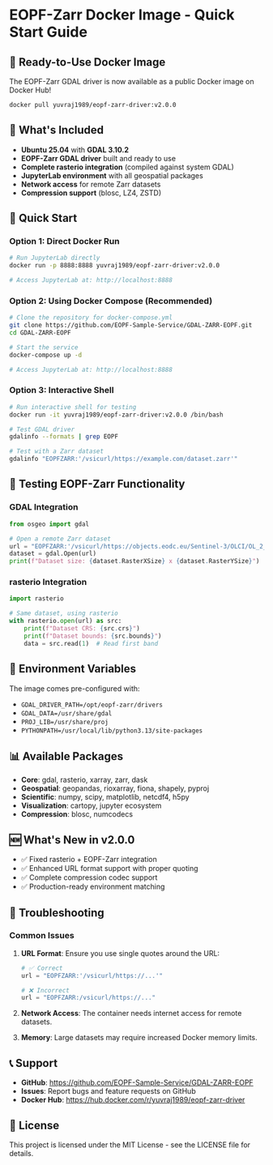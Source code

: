 # EOPF-Zarr Docker Image - Quick Start Guide

## 🚀 Ready-to-Use Docker Image

The EOPF-Zarr GDAL driver is now available as a public Docker image on Docker Hub!

```bash
docker pull yuvraj1989/eopf-zarr-driver:v2.0.0
```

## 🎯 What's Included

- **Ubuntu 25.04** with **GDAL 3.10.2**
- **EOPF-Zarr GDAL driver** built and ready to use
- **Complete rasterio integration** (compiled against system GDAL)
- **JupyterLab environment** with all geospatial packages
- **Network access** for remote Zarr datasets
- **Compression support** (blosc, LZ4, ZSTD)

## 🏃 Quick Start

### Option 1: Direct Docker Run
```bash
# Run JupyterLab directly
docker run -p 8888:8888 yuvraj1989/eopf-zarr-driver:v2.0.0

# Access JupyterLab at: http://localhost:8888
```

### Option 2: Using Docker Compose (Recommended)
```bash
# Clone the repository for docker-compose.yml
git clone https://github.com/EOPF-Sample-Service/GDAL-ZARR-EOPF.git
cd GDAL-ZARR-EOPF

# Start the service
docker-compose up -d

# Access JupyterLab at: http://localhost:8888
```

### Option 3: Interactive Shell
```bash
# Run interactive shell for testing
docker run -it yuvraj1989/eopf-zarr-driver:v2.0.0 /bin/bash

# Test GDAL driver
gdalinfo --formats | grep EOPF

# Test with a Zarr dataset
gdalinfo "EOPFZARR:'/vsicurl/https://example.com/dataset.zarr'"
```

## 🧪 Testing EOPF-Zarr Functionality

### GDAL Integration
```python
from osgeo import gdal

# Open a remote Zarr dataset
url = "EOPFZARR:'/vsicurl/https://objects.eodc.eu/Sentinel-3/OLCI/OL_2_WFR___/2022/01/01/S3A_OL_2_WFR____20220101T001159_20220101T001459_20220101T021013_0179_081_016_1980_MAR_O_NR_003.zarr'"
dataset = gdal.Open(url)
print(f"Dataset size: {dataset.RasterXSize} x {dataset.RasterYSize}")
```

### rasterio Integration  
```python
import rasterio

# Same dataset, using rasterio
with rasterio.open(url) as src:
    print(f"Dataset CRS: {src.crs}")
    print(f"Dataset bounds: {src.bounds}")
    data = src.read(1)  # Read first band
```

## 🔧 Environment Variables

The image comes pre-configured with:
- `GDAL_DRIVER_PATH=/opt/eopf-zarr/drivers`
- `GDAL_DATA=/usr/share/gdal`
- `PROJ_LIB=/usr/share/proj`
- `PYTHONPATH=/usr/local/lib/python3.13/site-packages`

## 📊 Available Packages

- **Core**: gdal, rasterio, xarray, zarr, dask
- **Geospatial**: geopandas, rioxarray, fiona, shapely, pyproj
- **Scientific**: numpy, scipy, matplotlib, netcdf4, h5py
- **Visualization**: cartopy, jupyter ecosystem
- **Compression**: blosc, numcodecs

## 🆕 What's New in v2.0.0

- ✅ Fixed rasterio + EOPF-Zarr integration
- ✅ Enhanced URL format support with proper quoting
- ✅ Complete compression codec support
- ✅ Production-ready environment matching

## 🐛 Troubleshooting

### Common Issues

1. **URL Format**: Ensure you use single quotes around the URL:
   ```python
   # ✅ Correct
   url = "EOPFZARR:'/vsicurl/https://...'"
   
   # ❌ Incorrect  
   url = "EOPFZARR:/vsicurl/https://..."
   ```

2. **Network Access**: The container needs internet access for remote datasets.

3. **Memory**: Large datasets may require increased Docker memory limits.

## 📞 Support

- **GitHub**: https://github.com/EOPF-Sample-Service/GDAL-ZARR-EOPF
- **Issues**: Report bugs and feature requests on GitHub
- **Docker Hub**: https://hub.docker.com/r/yuvraj1989/eopf-zarr-driver

## 📝 License

This project is licensed under the MIT License - see the LICENSE file for details.
